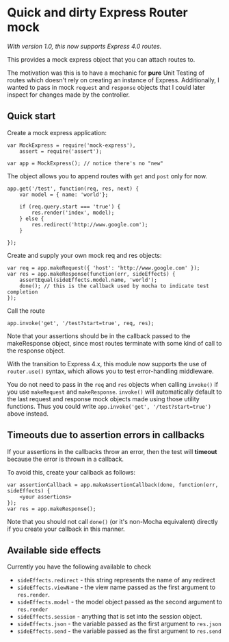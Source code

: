 # Quick and dirty Express Router mock

_With version 1.0, this now supports Express 4.0 routes._

This provides a mock express object that you can attach routes to. 

The motivation was this is to have a mechanic for **pure** Unit Testing of routes which doesn't rely on creating an instance of Express. Additionally, I wanted to pass in mock `request` and `response` objects that I could later inspect for changes made by the controller.

## Quick start

Create a mock express application:

	var MockExpress = require('mock-express'),
		assert = require('assert');

	var app = MockExpress(); // notice there's no "new"

The object allows you to append routes with `get` and `post` only for now.

	app.get('/test', function(req, res, next) {
		var model = { name: 'world'};

		if (req.query.start === 'true') {
			res.render('index', model);
		} else {
			res.redirect('http://www.google.com');
		}
		
	});

Create and supply your own mock req and res objects:

	var req = app.makeRequest({ 'host': 'http://www.google.com' });
	var res = app.makeResponse(function(err, sideEffects) {
		assertEqual(sideEffects.model.name, 'world');
		done(); // this is the callback used by mocha to indicate test completion
	});

Call the route

	app.invoke('get', '/test?start=true', req, res);

Note that your assertions should be in the callback passed to the makeResponse object, since most routes terminate with some kind of call to the response object.

With the transition to Express 4.x, this module now supports the use of `router.use()` syntax, which allows you to test error-handling middleware.

You do not need to pass in the `req` and `res` objects when calling `invoke()` if you use `makeRequest` and `makeResponse`. `invoke()` will automatically default to the last request and response mock objects made using those utility functions. Thus you could write `app.invoke('get', '/test?start=true')` above instead.

## Timeouts due to assertion errors in callbacks

If your assertions in the callbacks throw an error, then the test will **timeout** because the error is thrown in a callback.

To avoid this, create your callback as follows:

	var assertionCallback = app.makeAssertionCallback(done, function(err, sideEffects) {
		<your assertions>
	});
	var res = app.makeResponse();

Note that you should not call `done()` (or it's non-Mocha equivalent) directly if you create your callback in this manner.

## Available side effects

Currently you have the following available to check

* `sideEffects.redirect` - this string represents the name of any redirect
* `sideEffects.viewName` - the view name passed as the first argument to `res.render`.
* `sideEffects.model` - the model object passed as the second argument to `res.render`
* `sideEffects.session` - anything that is set into the session object.
* `sideEffects.json` - the variable passed as the first argument to `res.json`
* `sideEffects.send` - the variable passed as the first argument to `res.send`